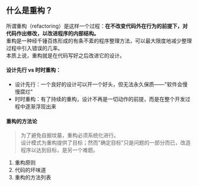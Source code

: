 ## 什么是重构？

所谓重构（refactoring）是这样一个过程：__在不改变代码外在行为的前提下，对代码作出修改，以改进程序的内部结构。__<br/>
重构是一种经千锤百炼形成的有条不紊的程序整理方法，可以最大限度地减少整理过程中引入错误的几率。<br/>
本质上说，重构就是在代码写好之后改进它的设计。<br/>

#### 设计先行 vs 时时重构：

* 设计先行：一个良好的设计可以开一个好头，但无法永久保质——"软件会慢慢腐烂"
* 时时重构：有了持续的重构，设计不再是一切动作的前提，而是在整个开发过程中逐渐浮现出来

#### 重构的方法论

> 为了避免自掘坟墓，重构必须系统化进行。<br/>
> 设计模式为重构提供了目标；然而"确定目标"只是问题的一部分而已，改造程序以达到目标，是另一个难题。

1. 重构原则
2. 代码的坏味道
3. 重构的方法列表